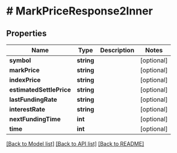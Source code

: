 # # MarkPriceResponse2Inner

## Properties

Name | Type | Description | Notes
------------ | ------------- | ------------- | -------------
**symbol** | **string** |  | [optional]
**markPrice** | **string** |  | [optional]
**indexPrice** | **string** |  | [optional]
**estimatedSettlePrice** | **string** |  | [optional]
**lastFundingRate** | **string** |  | [optional]
**interestRate** | **string** |  | [optional]
**nextFundingTime** | **int** |  | [optional]
**time** | **int** |  | [optional]

[[Back to Model list]](../../README.md#models) [[Back to API list]](../../README.md#endpoints) [[Back to README]](../../README.md)
